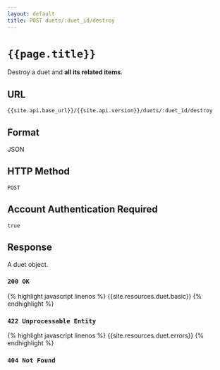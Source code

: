 ```yaml
---
layout: default
title: POST duets/:duet_id/destroy
---
```

# `{{page.title}}`

Destroy a duet and **all its related items**.

## URL

`{{site.api.base_url}}/{{site.api.version}}/duets/:duet_id/destroy`

## Format

JSON

## HTTP Method

`POST`

## Account Authentication Required

`true`

## Response

A duet object.

### `200 OK`

{% highlight javascript linenos %}
{{site.resources.duet.basic}}
{% endhighlight %}

### `422 Unprocessable Entity`

{% highlight javascript linenos %}
{{site.resources.duet.errors}}
{% endhighlight %}

### `404 Not Found`
